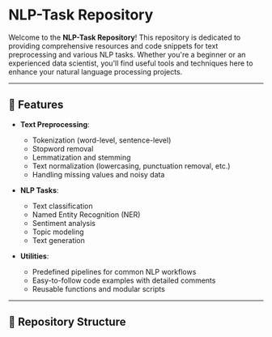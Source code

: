 # NLP-Task Repository

Welcome to the **NLP-Task Repository**! This repository is dedicated to providing comprehensive resources and code snippets for text preprocessing and various NLP tasks. Whether you're a beginner or an experienced data scientist, you'll find useful tools and techniques here to enhance your natural language processing projects.

---

## 🚀 Features

- **Text Preprocessing**:
  - Tokenization (word-level, sentence-level)
  - Stopword removal
  - Lemmatization and stemming
  - Text normalization (lowercasing, punctuation removal, etc.)
  - Handling missing values and noisy data

- **NLP Tasks**:
  - Text classification
  - Named Entity Recognition (NER)
  - Sentiment analysis
  - Topic modeling
  - Text generation

- **Utilities**:
  - Predefined pipelines for common NLP workflows
  - Easy-to-follow code examples with detailed comments
  - Reusable functions and modular scripts

---

## 📂 Repository Structure

